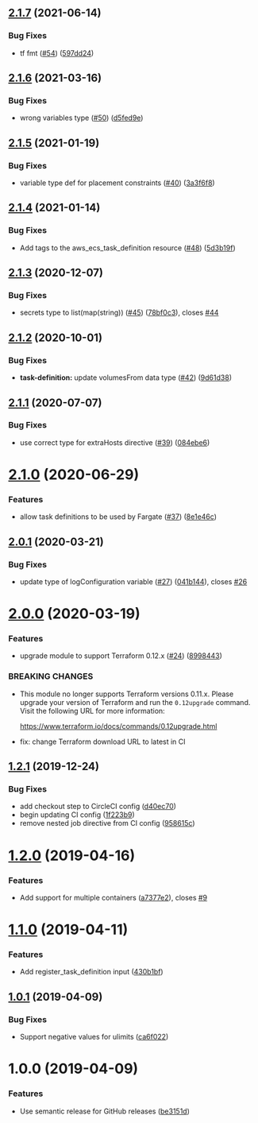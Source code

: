 ## [2.1.7](https://github.com/mongodb/terraform-aws-ecs-task-definition/compare/v2.1.6...v2.1.7) (2021-06-14)


### Bug Fixes

* tf fmt ([#54](https://github.com/mongodb/terraform-aws-ecs-task-definition/issues/54)) ([597dd24](https://github.com/mongodb/terraform-aws-ecs-task-definition/commit/597dd2416f08b4f72bbaa1e3ef453e4edbaf65e6))

## [2.1.6](https://github.com/mongodb/terraform-aws-ecs-task-definition/compare/v2.1.5...v2.1.6) (2021-03-16)


### Bug Fixes

* wrong variables type ([#50](https://github.com/mongodb/terraform-aws-ecs-task-definition/issues/50)) ([d5fed9e](https://github.com/mongodb/terraform-aws-ecs-task-definition/commit/d5fed9e416dc4617208234415b7f3affebb23ff0))

## [2.1.5](https://github.com/mongodb/terraform-aws-ecs-task-definition/compare/v2.1.4...v2.1.5) (2021-01-19)


### Bug Fixes

* variable type def for placement constraints ([#40](https://github.com/mongodb/terraform-aws-ecs-task-definition/issues/40)) ([3a3f6f8](https://github.com/mongodb/terraform-aws-ecs-task-definition/commit/3a3f6f8c53e23e6d94675671c706c11f61e8040f))

## [2.1.4](https://github.com/mongodb/terraform-aws-ecs-task-definition/compare/v2.1.3...v2.1.4) (2021-01-14)


### Bug Fixes

* Add tags to the aws_ecs_task_definition resource ([#48](https://github.com/mongodb/terraform-aws-ecs-task-definition/issues/48)) ([5d3b19f](https://github.com/mongodb/terraform-aws-ecs-task-definition/commit/5d3b19f2887cdb2195a3e6c993fa0236fe5b6132))

## [2.1.3](https://github.com/mongodb/terraform-aws-ecs-task-definition/compare/v2.1.2...v2.1.3) (2020-12-07)


### Bug Fixes

* secrets type to list(map(string)) ([#45](https://github.com/mongodb/terraform-aws-ecs-task-definition/issues/45)) ([78bf0c3](https://github.com/mongodb/terraform-aws-ecs-task-definition/commit/78bf0c354c11bc7f7b9f30620ad24497dccfe624)), closes [#44](https://github.com/mongodb/terraform-aws-ecs-task-definition/issues/44)

## [2.1.2](https://github.com/mongodb/terraform-aws-ecs-task-definition/compare/v2.1.1...v2.1.2) (2020-10-01)


### Bug Fixes

* **task-definition:** update volumesFrom data type ([#42](https://github.com/mongodb/terraform-aws-ecs-task-definition/issues/42)) ([9d61d38](https://github.com/mongodb/terraform-aws-ecs-task-definition/commit/9d61d386f2659ea3bea491990c10d951eaab971d))

## [2.1.1](https://github.com/mongodb/terraform-aws-ecs-task-definition/compare/v2.1.0...v2.1.1) (2020-07-07)


### Bug Fixes

* use correct type for extraHosts directive ([#39](https://github.com/mongodb/terraform-aws-ecs-task-definition/issues/39)) ([084ebe6](https://github.com/mongodb/terraform-aws-ecs-task-definition/commit/084ebe60e6b902ea51312cf3833f60122a17959c))

# [2.1.0](https://github.com/mongodb/terraform-aws-ecs-task-definition/compare/v2.0.1...v2.1.0) (2020-06-29)


### Features

* allow task definitions to be used by Fargate ([#37](https://github.com/mongodb/terraform-aws-ecs-task-definition/issues/37)) ([8e1e46c](https://github.com/mongodb/terraform-aws-ecs-task-definition/commit/8e1e46ca235e5fb3113bef6e44622a3f9e2664ee))

## [2.0.1](https://github.com/mongodb/terraform-aws-ecs-task-definition/compare/v2.0.0...v2.0.1) (2020-03-21)


### Bug Fixes

* update type of logConfiguration variable ([#27](https://github.com/mongodb/terraform-aws-ecs-task-definition/issues/27)) ([041b144](https://github.com/mongodb/terraform-aws-ecs-task-definition/commit/041b1445f074dfa3205da1a32d5f91496449f728)), closes [#26](https://github.com/mongodb/terraform-aws-ecs-task-definition/issues/26)

# [2.0.0](https://github.com/mongodb/terraform-aws-ecs-task-definition/compare/v1.2.1...v2.0.0) (2020-03-19)


### Features

* upgrade module to support Terraform 0.12.x ([#24](https://github.com/mongodb/terraform-aws-ecs-task-definition/issues/24)) ([8998443](https://github.com/mongodb/terraform-aws-ecs-task-definition/commit/899844342323285fb5c4cac4f4bc80c9b31dcdc5))


### BREAKING CHANGES

* This module no longer supports Terraform versions 0.11.x. Please upgrade
your version of Terraform and run the `0.12upgrade` command. Visit the
following URL for more information:

    https://www.terraform.io/docs/commands/0.12upgrade.html

* fix: change Terraform download URL to latest in CI

## [1.2.1](https://github.com/mongodb/terraform-aws-ecs-task-definition/compare/v1.2.0...v1.2.1) (2019-12-24)


### Bug Fixes

* add checkout step to CircleCI config ([d40ec70](https://github.com/mongodb/terraform-aws-ecs-task-definition/commit/d40ec709706d7bfafce8c15eaf3f8915af3d424f))
* begin updating CI config ([1f223b9](https://github.com/mongodb/terraform-aws-ecs-task-definition/commit/1f223b93aa62bd76607a4d31a8d55fe5e17d1ca8))
* remove nested job directive from CI config ([958615c](https://github.com/mongodb/terraform-aws-ecs-task-definition/commit/958615c4547f163752560760b2ca3f0477f52e5f))

# [1.2.0](https://github.com/mongodb/terraform-aws-ecs-task-definition/compare/v1.1.0...v1.2.0) (2019-04-16)


### Features

* Add support for multiple containers ([a7377e2](https://github.com/mongodb/terraform-aws-ecs-task-definition/commit/a7377e2)), closes [#9](https://github.com/mongodb/terraform-aws-ecs-task-definition/issues/9)

# [1.1.0](https://github.com/mongodb/terraform-aws-ecs-task-definition/compare/v1.0.1...v1.1.0) (2019-04-11)


### Features

* Add register_task_definition input ([430b1bf](https://github.com/mongodb/terraform-aws-ecs-task-definition/commit/430b1bf))

## [1.0.1](https://github.com/mongodb/terraform-aws-ecs-task-definition/compare/v1.0.0...v1.0.1) (2019-04-09)


### Bug Fixes

* Support negative values for ulimits ([ca6f022](https://github.com/mongodb/terraform-aws-ecs-task-definition/commit/ca6f022))

# 1.0.0 (2019-04-09)


### Features

* Use semantic release for GitHub releases ([be3151d](https://github.com/mongodb/terraform-aws-ecs-task-definition/commit/be3151d))

